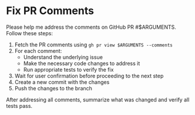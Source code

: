 # Fix PR Comments

Please help me address the comments on GitHub PR #$ARGUMENTS. Follow these steps:

1. Fetch the PR comments using `gh pr view $ARGUMENTS --comments`
2. For each comment:
   - Understand the underlying issue
   - Make the necessary code changes to address it
   - Run appropriate tests to verify the fix
3. Wait for user confirmation before proceeding to the next step
4. Create a new commit with the changes
5. Push the changes to the branch

After addressing all comments, summarize what was changed and verify all tests pass.

